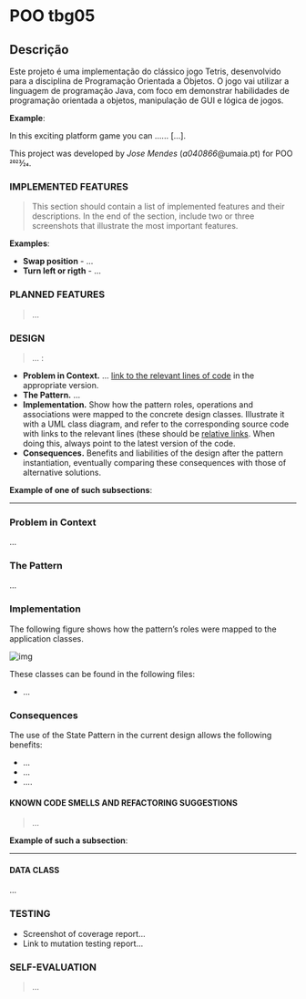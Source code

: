 # POO tbg05

## Descrição

Este projeto é uma implementação do clássico jogo Tetris, desenvolvido para a disciplina de Programação Orientada a Objetos. O jogo vai utilizar a linguagem de programação Java, com foco em demonstrar habilidades de programação orientada a objetos, manipulação de GUI e lógica de jogos.

**Example**:

In this exciting platform game you can ...... […].

This project was developed by *Jose Mendes* (*a040866*@umaia.pt)  for POO 2023⁄24.

### IMPLEMENTED FEATURES

> This section should contain a list of implemented features and their descriptions. In the end of the section, include two or three screenshots that illustrate the most important features.

**Examples**:

- **Swap position** - ...
- **Turn left or rigth** - ...

### PLANNED FEATURES

> ...

### DESIGN

> ... :

- **Problem in Context.** ... [link to the relevant lines of code](https://help.github.com/en/articles/creating-a-permanent-link-to-a-code-snippet) in the appropriate version.
- **The Pattern.** ...
- **Implementation.** Show how the pattern roles, operations and associations were mapped to the concrete design classes. Illustrate it with a UML class diagram, and refer to the corresponding source code with links to the relevant lines (these should be [relative links](https://help.github.com/en/articles/about-readmes#relative-links-and-image-paths-in-readme-files). When doing this, always point to the latest version of the code.
- **Consequences.** Benefits and liabilities of the design after the pattern instantiation, eventually comparing these consequences with those of alternative solutions.

**Example of one of such subsections**:

------


### Problem in Context

...

### The Pattern

...

### Implementation

The following figure shows how the pattern’s roles were mapped to the application classes.

![img](https://www.f...svg)

These classes can be found in the following files:

- ...

### Consequences

The use of the State Pattern in the current design allows the following benefits:

- ...
- ...
- ....

#### KNOWN CODE SMELLS AND REFACTORING SUGGESTIONS

> ...

**Example of such a subsection**:

------

#### DATA CLASS

...

### TESTING

- Screenshot of coverage report...
- Link to mutation testing report...

### SELF-EVALUATION

> ...
